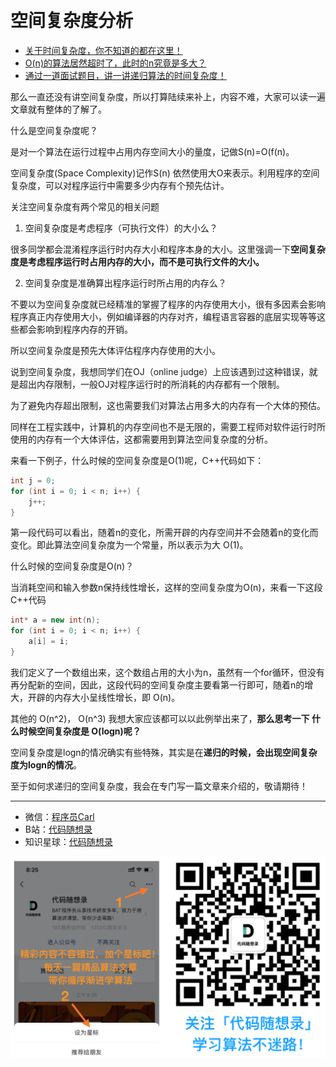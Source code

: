 

<p align="center">
  <a href="https://mp.weixin.qq.com/s/QVF6upVMSbgvZy8lHZS3CQ"><img src="https://img.shields.io/badge/知识星球-代码随想录-blue" alt=""></a>
  <a href="https://mp.weixin.qq.com/s/b66DFkOp8OOxdZC_xLZxfw"><img src="https://img.shields.io/badge/刷题-微信群-green" alt=""></a>
  <a href="https://img-blog.csdnimg.cn/20201210231711160.png"><img src="https://img.shields.io/badge/公众号-代码随想录-brightgreen" alt=""></a>
  <a href="https://space.bilibili.com/525438321"><img src="https://img.shields.io/badge/B站-代码随想录-orange" alt=""></a>
</p>

# 空间复杂度分析

* [关于时间复杂度，你不知道的都在这里！](https://mp.weixin.qq.com/s/LWBfehW1gMuEnXtQjJo-sw)
* [O(n)的算法居然超时了，此时的n究竟是多大？](https://mp.weixin.qq.com/s/73ryNsuPFvBQkt6BbhNzLA)
* [通过一道面试题目，讲一讲递归算法的时间复杂度！](https://mp.weixin.qq.com/s/I6ZXFbw09NR31F5CJR_geQ)

那么一直还没有讲空间复杂度，所以打算陆续来补上，内容不难，大家可以读一遍文章就有整体的了解了。

什么是空间复杂度呢？

是对一个算法在运行过程中占用内存空间大小的量度，记做S(n)=O(f(n)。

空间复杂度(Space Complexity)记作S(n) 依然使用大O来表示。利用程序的空间复杂度，可以对程序运行中需要多少内存有个预先估计。

关注空间复杂度有两个常见的相关问题

1. 空间复杂度是考虑程序（可执行文件）的大小么？

很多同学都会混淆程序运行时内存大小和程序本身的大小。这里强调一下**空间复杂度是考虑程序运行时占用内存的大小，而不是可执行文件的大小。**

2. 空间复杂度是准确算出程序运行时所占用的内存么？

不要以为空间复杂度就已经精准的掌握了程序的内存使用大小，很有多因素会影响程序真正内存使用大小，例如编译器的内存对齐，编程语言容器的底层实现等等这些都会影响到程序内存的开销。

所以空间复杂度是预先大体评估程序内存使用的大小。

说到空间复杂度，我想同学们在OJ（online judge）上应该遇到过这种错误，就是超出内存限制，一般OJ对程序运行时的所消耗的内存都有一个限制。

为了避免内存超出限制，这也需要我们对算法占用多大的内存有一个大体的预估。

同样在工程实践中，计算机的内存空间也不是无限的，需要工程师对软件运行时所使用的内存有一个大体评估，这都需要用到算法空间复杂度的分析。

来看一下例子，什么时候的空间复杂度是O(1)呢，C++代码如下：

```C++
int j = 0;
for (int i = 0; i < n; i++) {
    j++;
}

```
第一段代码可以看出，随着n的变化，所需开辟的内存空间并不会随着n的变化而变化。即此算法空间复杂度为一个常量，所以表示为大 O(1)。

什么时候的空间复杂度是O(n)？

当消耗空间和输入参数n保持线性增长，这样的空间复杂度为O(n)，来看一下这段C++代码
```C++
int* a = new int(n);
for (int i = 0; i < n; i++) {
    a[i] = i;
}
```

我们定义了一个数组出来，这个数组占用的大小为n，虽然有一个for循环，但没有再分配新的空间，因此，这段代码的空间复杂度主要看第一行即可，随着n的增大，开辟的内存大小呈线性增长，即 O(n)。

其他的 O(n^2)， O(n^3) 我想大家应该都可以以此例举出来了，**那么思考一下 什么时候空间复杂度是 O(logn)呢？**

空间复杂度是logn的情况确实有些特殊，其实是在**递归的时候，会出现空间复杂度为logn的情况**。

至于如何求递归的空间复杂度，我会在专门写一篇文章来介绍的，敬请期待！

------------------------

* 微信：[程序员Carl](https://mp.weixin.qq.com/s/b66DFkOp8OOxdZC_xLZxfw)
* B站：[代码随想录](https://space.bilibili.com/525438321)
* 知识星球：[代码随想录](https://mp.weixin.qq.com/s/QVF6upVMSbgvZy8lHZS3CQ)

![](../../pics/公众号.png)

